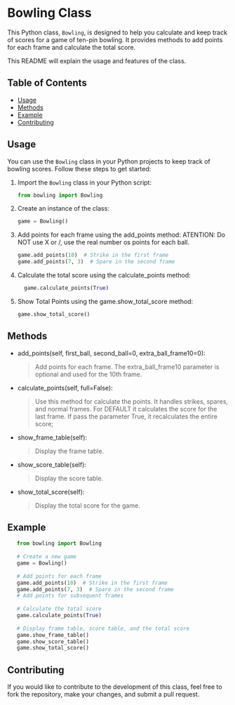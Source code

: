 # Bowling Class

This Python class, `Bowling`, is designed to help you calculate and keep track of scores for a game of ten-pin bowling. 
It provides methods to add points for each frame and calculate the total score. 

This README will explain the usage and features of the class.

## Table of Contents

- [Usage](#usage)
- [Methods](#methods)
- [Example](#example)
- [Contributing](#contributing)


## Usage

You can use the `Bowling` class in your Python projects to keep track of bowling scores. Follow these steps to get started:

1. Import the `Bowling` class in your Python script:
   ```python
   from bowling import Bowling

2. Create an instance of the class:
   ```python
   game = Bowling()
   ```
3. Add points for each frame using the add_points method:
   ATENTION: Do NOT use X or /, use the real number os points for each ball.
   ```python
   game.add_points(10)  # Strike in the first frame
   game.add_points(7, 3)  # Spare in the second frame
   ```
4. Calculate the total score using the calculate_points method:
   ```python
     game.calculate_points(True)
   ```
6. Show Total Points using the game.show_total_score method:
   ```python
   game.show_total_score()
   ```

## Methods

* add_points(self, first_ball, second_ball=0, extra_ball_frame10=0):
  > Add points for each frame. The extra_ball_frame10 parameter is optional and used for the 10th frame.

* calculate_points(self, full=False):
  > Use this method for calculate the points. It handles strikes, spares, and normal frames.
  > For DEFAULT it calculates the score for the last frame. If pass the parameter True, it recalculates the entire score;

* show_frame_table(self):
  > Display the frame table.

* show_score_table(self):
  > Display the score table.

* show_total_score(self):
  > Display the total score for the game.

## Example
```python 
   from bowling import Bowling
   
   # Create a new game
   game = Bowling()
   
   # Add points for each frame
   game.add_points(10)  # Strike in the first frame
   game.add_points(7, 3)  # Spare in the second frame
   # Add points for subsequent frames
   
   # Calculate the total score
   game.calculate_points(True)
   
   # Display frame table, score table, and the total score
   game.show_frame_table()
   game.show_score_table()
   game.show_total_score()
```

## Contributing
If you would like to contribute to the development of this class, feel free to fork the repository, make your changes, and submit a pull request.
